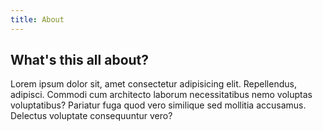 ```yaml
---
title: About
---
```


## What's this all about?

Lorem ipsum dolor sit, amet consectetur adipisicing elit. Repellendus, adipisci.
Commodi cum architecto laborum necessitatibus nemo voluptas voluptatibus?
Pariatur fuga quod vero similique sed mollitia accusamus. Delectus voluptate
consequuntur vero?
